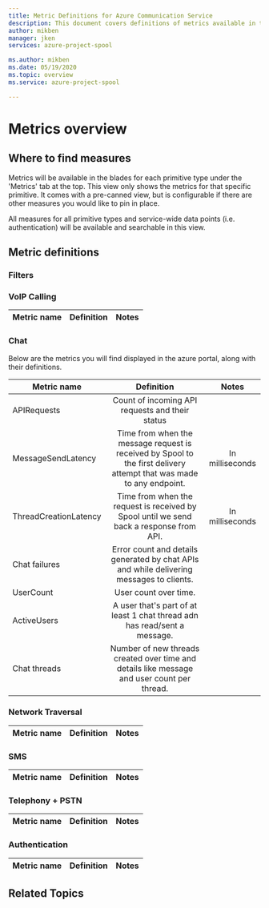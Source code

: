 ```yaml
---
title: Metric Definitions for Azure Communication Service
description: This document covers definitions of metrics available in the azure portal.
author: mikben    
manager: jken
services: azure-project-spool

ms.author: mikben
ms.date: 05/19/2020
ms.topic: overview
ms.service: azure-project-spool

---
```


# Metrics overview

## Where to find measures
Metrics will be available in the blades for each primitive type under the 'Metrics' tab at the top. This view only shows the metrics for that specific primitive. It comes with a pre-canned view, but is configurable if there are other measures you would like to pin in place.

All measures for all primitive types and service-wide data points (i.e. authentication) will be available and searchable in this view.

## Metric definitions

### Filters

### VoIP Calling
| Metric name | Definition | Notes |
|-----|:------------:| :------------:|

### Chat
Below are the metrics you will find displayed in the azure portal, along with their definitions.

| Metric name | Definition | Notes |
|-----|:------------:| :------------:| 
| APIRequests |  Count of incoming API requests and their status |  |
| MessageSendLatency | Time from when the message request is received by Spool to the first delivery attempt that was made to any endpoint. | In milliseconds |
| ThreadCreationLatency | Time from when the request is received by Spool until we send back a response from API. | In milliseconds |
| Chat failures | Error count and details generated by chat APIs and while delivering messages to clients. |  |
| UserCount | User count over time. |  |
| ActiveUsers | A user that's part of at least 1 chat thread adn has read/sent a message. |  |
| Chat threads | Number of new threads created over time and details like message and user count per thread. |  |


### Network Traversal
| Metric name | Definition | Notes |
|-----|:------------:| :------------:|


### SMS
| Metric name | Definition | Notes |
|-----|:------------:| :------------:|


### Telephony + PSTN
| Metric name | Definition | Notes |
|-----|:------------:| :------------:|


### Authentication
| Metric name | Definition | Notes |
|-----|:------------:| :------------:|


## Related Topics




